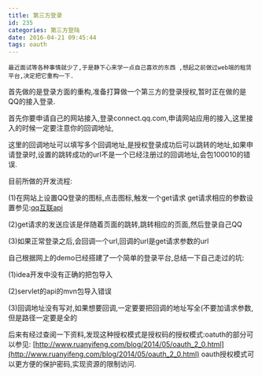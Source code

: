 ```yaml
---
title: 第三方登录
id: 235
categories: 第三方登陆
date: 2016-04-21 09:45:44
tags: oauth
---
```


    最近面试等各种事情就少了,于是静下心来学一点自己喜欢的东西 ,想起之前做过web端的租赁平台,决定把它重构一下.

   首先做的是登录方面的重构,准备打算做一个第三方的登录授权,暂时正在做的是QQ的接入登录.

   首先你要申请自己的网站接入,登录connect.qq.com,申请网站应用的接入,这里接入的时候一定要注意你的回调地址,

这里的回调地址可以填写多个回调地址,是授权登录成功后可以跳转的地址,如果申请登录时,设置的跳转成功的url不是一个已经注册过的回调地址,会包100010的错误.

  目前所做的开发流程:

  (1)在网站上设置QQ登录的图标,点击图标,触发一个get请求 get请求相应的参数设置参见:[qq互联api](http://wiki.connect.qq.com/%E4%BD%BF%E7%94%A8authorization_code%E8%8E%B7%E5%8F%96access_token)

  (2)get请求的发送应该是伴随着页面的跳转,跳转相应的页面,然后登录自己QQ

  (3)如果正常登录之后,会回调一个url,回调的url是get请求参数的url

自己根据网上的demo已经搭建了一个简单的登录平台,总结一下自己走过的坑:

(1)idea开发中没有正确的把包导入

(2)servlet的api的mvn包导入错误

(3)回调地址没有写对,如果想要回调,一定要要把回调的地址写全(不要加请求参数,但是路径一定要是全的

后来有经过查阅一下资料,发现这种授权模式是授权码的授权模式:oatuth的部分可以参见: [http://www.ruanyifeng.com/blog/2014/05/oauth_2_0.html](http://www.ruanyifeng.com/blog/2014/05/oauth_2_0.html) 
oauth授权模式可以更方便的保护密码,实现资源的限制访问.

   
   